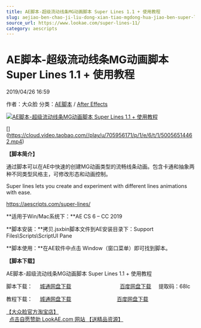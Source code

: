 ```yaml
---
title: AE脚本-超级流动线条MG动画脚本 Super Lines 1.1 + 使用教程
slug: aejiao-ben-chao-ji-liu-dong-xian-tiao-mgdong-hua-jiao-ben-super-lines-1-1-shi-yong-jiao-cheng
source_url: https://www.lookae.com/super-lines-11/
category: aescripts
---
```

# AE脚本-超级流动线条MG动画脚本 Super Lines 1.1 + 使用教程

2019/04/26 16:59

作者：大众脸
分类：[AE脚本](https://www.lookae.com/after-effects/aescripts/) / [After Effects](https://www.lookae.com/after-effects/)

[![AE脚本-超级流动线条MG动画脚本 Super Lines 1.1 + 使用教程](https://www.lookae.com/wp-content/uploads/2017/12/Super-Lines.jpg "AE脚本-超级流动线条MG动画脚本 Super Lines 1.1 + 使用教程-LookAE.com")](https://www.lookae.com/wp-content/uploads/2017/12/Super-Lines.jpg)

[﻿[﻿]("https://cloud.video.taobao.com//play/u/705956171/p/1/e/6/t/1/50056514462.mp4)](https://cloud.video.taobao.com//play/u/705956171/p/1/e/6/t/1/50056514462.mp4)

**【脚本简介】**

通过脚本可以在AE中快速的创建MG动画类型的流畅线条动画。包含卡通和抽象两种不同类型风格主，可修改形态和动画控制。

Super lines lets you create and experiment with different lines animations with ease.

https://aescripts.com/super-lines/

**适用于Win/Mac系统下：**AE CS 6 – CC 2019

**脚本安装：**拷贝.jsxbin脚本文件到AE安装目录下：Support Files\Scripts\ScriptUI Pane

**脚本使用：**在AE软件中点击 Window（窗口菜单）即可找到脚本。

**【脚本下载】**

AE脚本-超级流动线条MG动画脚本 Super Lines 1.1 + 使用教程

脚本下载：     [城通网盘下载](https://lookae.ctfile.com/fs/680462-368525513)                                 [百度网盘下载](https://pan.baidu.com/s/1mz_ierrQEriWIoeJV9LCbQ)     提取码：68lc

教程下载：     [城通网盘下载](https://lookae.ctfile.com/fs/680462-231226150)                               [百度网盘下载](https://pan.baidu.com/s/1pLMb8a3)

[【大众脸官方淘宝店】](https://lookae.taobao.com/)                [点击自愿赞助 LookAE.com 网站 【送精品资源】](https://www.lookae.com/sponsor/)
